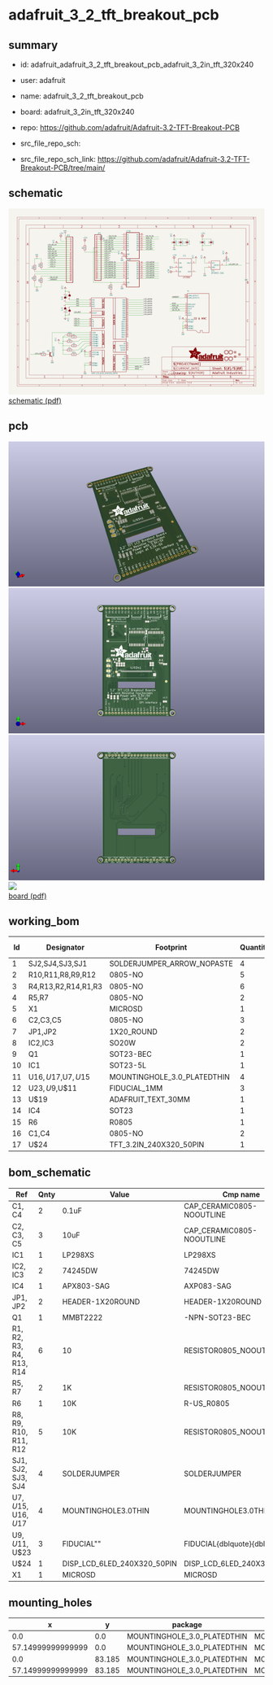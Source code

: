 # adafruit_3_2_tft_breakout_pcb
 
## summary 
* id: adafruit_adafruit_3_2_tft_breakout_pcb_adafruit_3_2in_tft_320x240
* user: adafruit
* name: adafruit_3_2_tft_breakout_pcb
* board: adafruit_3_2in_tft_320x240
* repo: https://github.com/adafruit/Adafruit-3.2-TFT-Breakout-PCB



* src_file_repo_sch: 
* src_file_repo_sch_link: https://github.com/adafruit/Adafruit-3.2-TFT-Breakout-PCB/tree/main/

## schematic  
![](working_schematic_600.png)  
[schematic (pdf)](working_schematic.pdf)  

## pcb  
![](working_3d_600.png) 
![](working_3d_front_600.png)  
![](working_3d_back_600.png)  
![](working_600.png)  
[board (pdf)](working.pdf)  

## working_bom
| Id | Designator | Footprint | Quantity | Designation | Supplier and ref |  | None | 
| --- | --- | --- | --- | --- | --- | --- | --- | 
| 1 | SJ2,SJ4,SJ3,SJ1 | SOLDERJUMPER_ARROW_NOPASTE | 4 |  |  |  | [''] | 
| 2 | R10,R11,R8,R9,R12 | 0805-NO | 5 | 10K |  |  | [''] | 
| 3 | R4,R13,R2,R14,R1,R3 | 0805-NO | 6 | 10 |  |  | [''] | 
| 4 | R5,R7 | 0805-NO | 2 | 1K |  |  | [''] | 
| 5 | X1 | MICROSD | 1 |  |  |  | [''] | 
| 6 | C2,C3,C5 | 0805-NO | 3 | 10uF |  |  | [''] | 
| 7 | JP1,JP2 | 1X20_ROUND | 2 |  |  |  | [''] | 
| 8 | IC2,IC3 | SO20W | 2 | 74LVC245 |  |  | [''] | 
| 9 | Q1 | SOT23-BEC | 1 | MMBT2222 |  |  | [''] | 
| 10 | IC1 | SOT23-5L | 1 | APA2112-3.3 |  |  | [''] | 
| 11 | U$16,U$17,U$7,U$15 | MOUNTINGHOLE_3.0_PLATEDTHIN | 4 | MOUNTINGHOLE3.0THIN |  |  | [''] | 
| 12 | U$23,U$9,U$11 | FIDUCIAL_1MM | 3 | FIDUCIAL" |  |  | [''] | 
| 13 | U$19 | ADAFRUIT_TEXT_30MM | 1 |  |  |  | [''] | 
| 14 | IC4 | SOT23 | 1 | APX803-SAG |  |  | [''] | 
| 15 | R6 | R0805 | 1 | 10K |  |  | [''] | 
| 16 | C1,C4 | 0805-NO | 2 | 0.1uF |  |  | [''] | 
| 17 | U$24 | TFT_3.2IN_240X320_50PIN | 1 | DISP_LCD_6LED_240X320_50PIN |  |  | [''] | 


## bom_schematic
| Ref | Qnty | Value | Cmp name | Footprint | Description | Vendor | DNP | 
| --- | --- | --- | --- | --- | --- | --- | --- | 
| C1, C4 | 2 | 0.1uF | CAP_CERAMIC0805-NOOUTLINE | working:0805-NO |  |  |  | 
| C2, C3, C5 | 3 | 10uF | CAP_CERAMIC0805-NOOUTLINE | working:0805-NO |  |  |  | 
| IC1 | 1 | LP298XS | LP298XS | working:SOT23-5L |  |  |  | 
| IC2, IC3 | 2 | 74245DW | 74245DW | working:SO20W |  |  |  | 
| IC4 | 1 | APX803-SAG | AXP083-SAG | working:SOT23 |  |  |  | 
| JP1, JP2 | 2 | HEADER-1X20ROUND | HEADER-1X20ROUND | working:1X20_ROUND |  |  |  | 
| Q1 | 1 | MMBT2222 | -NPN-SOT23-BEC | working:SOT23-BEC |  |  |  | 
| R1, R2, R3, R4, R13, R14 | 6 | 10 | RESISTOR0805_NOOUTLINE | working:0805-NO |  |  |  | 
| R5, R7 | 2 | 1K | RESISTOR0805_NOOUTLINE | working:0805-NO |  |  |  | 
| R6 | 1 | 10K | R-US_R0805 | working:R0805 |  |  |  | 
| R8, R9, R10, R11, R12 | 5 | 10K | RESISTOR0805_NOOUTLINE | working:0805-NO |  |  |  | 
| SJ1, SJ2, SJ3, SJ4 | 4 | SOLDERJUMPER | SOLDERJUMPER | working:SOLDERJUMPER_ARROW_NOPASTE |  |  |  | 
| U$7, U$15, U$16, U$17 | 4 | MOUNTINGHOLE3.0THIN | MOUNTINGHOLE3.0THIN | working:MOUNTINGHOLE_3.0_PLATEDTHIN |  |  |  | 
| U$9, U$11, U$23 | 3 | FIDUCIAL"" | FIDUCIAL{dblquote}{dblquote} | working:FIDUCIAL_1MM |  |  |  | 
| U$24 | 1 | DISP_LCD_6LED_240X320_50PIN | DISP_LCD_6LED_240X320_50PIN | working:TFT_3.2IN_240X320_50PIN |  |  |  | 
| X1 | 1 | MICROSD | MICROSD | working:MICROSD |  |  |  | 


## mounting_holes
| x | y | package | value | ref | size | 
| --- | --- | --- | --- | --- | --- | 
| 0.0 | 0.0 | MOUNTINGHOLE_3.0_PLATEDTHIN | MOUNTINGHOLE3.0THIN | U$7 | m3 | 
| 57.14999999999999 | 0.0 | MOUNTINGHOLE_3.0_PLATEDTHIN | MOUNTINGHOLE3.0THIN | U$15 | m3 | 
| 0.0 | 83.185 | MOUNTINGHOLE_3.0_PLATEDTHIN | MOUNTINGHOLE3.0THIN | U$16 | m3 | 
| 57.14999999999999 | 83.185 | MOUNTINGHOLE_3.0_PLATEDTHIN | MOUNTINGHOLE3.0THIN | U$17 | m3 | 


